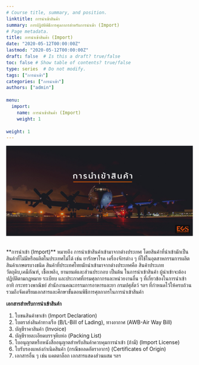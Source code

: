 ```yaml
---
# Course title, summary, and position.
linktitle: การนำเข้าสินค้า
summary: การปฏิบัติพิธีการศุลกากรสำหรับการนำเข้า (Import)
# Page metadata.
title: การนำเข้าสินค้า (Import) 
date: "2020-05-12T00:00:00Z"
lastmod: "2020-05-12T00:00:00Z"
draft: false  # Is this a draft? true/false
toc: false # Show table of contents? true/false
type: series  # Do not modify.
tags: ["การนำเข้า"]
categories: ["การนำเข้า"]
authors: ["admin"]

menu:
  import:
    name: การนำเข้าสินค้า (Import)
    weight: 1

weight: 1
---
```


![](img/import.png)

<br>
**การนำเข้า (Import)** หมายถึง การนำเข้าสินค้าเข้ามาจากต่างประเทศ โดยสินค้าที่นำเข้ามักเป็นสินค้าที่ไม่มีหรือผลิตในประเทศไม่ได้ เช่น ยารักษาโรค  เครื่องจักรต่าง ๆ ที่ใช้ในอุตสาหกรรมการผลิต สินค้าเกษตรบางชนิด 
<!--more-->
สินค้าที่ประเทศไทยมักนำเข้ามาจากต่างประเทศคือ สินค้าประเภทวัตถุดิบ,เคมีภัณฑ์, เชื้อเพลิง, ยานยนต์และส่วนประกอบ เป็นต้น ในการนำเข้าสินค้า ผู้นำเข้าจะต้องปฏิบัติตามกฎหมาย ระเบียบ และประกาศที่กรมศุลกากรและหน่วยงานอื่น ๆ ที่เกี่ยวข้องในการนำเข้าอาทิ กระทรวงพาณิชย์ สำนักงานคณะกรรมการอาหารและยา กรมปศุสัตว์ ฯลฯ ที่กำหนดไว้ให้ครบถ้วน รวมถึงจัดเตรียมเอกสารและศึกษาขั้นตอนพิธีการศุลกากรในการนำเข้าสินค้า

**เอกสารสำหรับการนำเข้าสินค้า**

1.  ใบขนสินค้าขาเข้า (Import Declaration)
2.  ใบตราส่งสินค้าทางเรือ (B/L-Bill of Lading), ทางอากาศ (AWB-Air Way Bill)
3.  บัญชีราคาสินค้า (Invoice)
4.  บัญชีรายละเอียดบรรจุหีบห่อ (Packing List)
5.  ใบอนุญาตหรือหนังสืออนุญาตสำหรับสินค้าควบคุมการนำเข้า (ถ้ามี) (Import License)
6.  ใบรับรองแหล่งกำเนิดสินค้า (กรณีขอลดอัตราอากร) (Certificates of Origin)
7.  เอกสารอื่น ๆ เช่น แคตตาล็อก เอกสารแสดงส่วนผสม ฯลฯ



